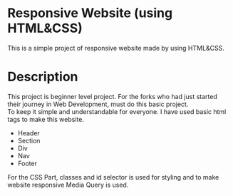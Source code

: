 # Responsive Website (using HTML&CSS)
This is a simple project of responsive website made by using HTML&CSS.
# Description
This project is beginner level project. For the forks who had just started their journey in Web Development, must do this basic project.<br>
To keep it simple and understandable for everyone.
I have used basic html tags to make this website.
  * Header
  * Section
  * Div
  * Nav
  * Footer   

 For the CSS Part, classes and id selector is used for styling and to make website responsive Media Query is used.</p>
